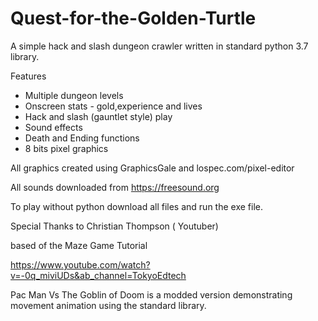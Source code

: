 # Quest-for-the-Golden-Turtle

A simple hack and slash dungeon crawler written in standard python 3.7 library. 

Features

- Multiple dungeon levels 
- Onscreen stats - gold,experience and lives 
- Hack and slash (gauntlet style) play 
- Sound effects 
- Death and Ending functions
- 8 bits pixel graphics 


All graphics created using GraphicsGale and lospec.com/pixel-editor

All sounds downloaded from https://freesound.org 

To play without python download all files and run the exe file. 

Special Thanks to Christian Thompson ( Youtuber) 

based of the Maze Game Tutorial

https://www.youtube.com/watch?v=-0q_miviUDs&ab_channel=TokyoEdtech


Pac Man Vs The Goblin of Doom is a modded version demonstrating movement animation using the standard library. 

